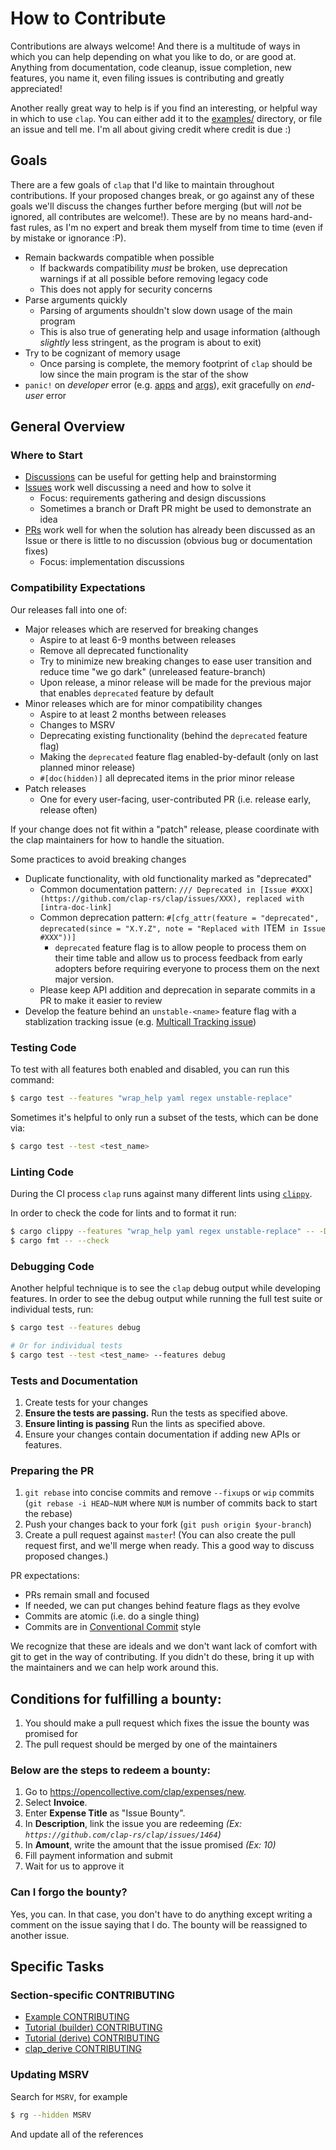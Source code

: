 # How to Contribute

Contributions are always welcome! And there is a multitude of ways in which you can help depending on what you like to do, or are good at. Anything from documentation, code cleanup, issue completion, new features, you name it, even filing issues is contributing and greatly appreciated!

Another really great way to help is if you find an interesting, or helpful way in which to use `clap`. You can either add it to the [examples/](examples) directory, or file an issue and tell me. I'm all about giving credit where credit is due :)

## Goals

There are a few goals of `clap` that I'd like to maintain throughout contributions. If your proposed changes break, or go against any of these goals we'll discuss the changes further before merging (but will *not* be ignored, all contributes are welcome!). These are by no means hard-and-fast rules, as I'm no expert and break them myself from time to time (even if by mistake or ignorance :P).

* Remain backwards compatible when possible
  - If backwards compatibility *must* be broken, use deprecation warnings if at all possible before removing legacy code
  - This does not apply for security concerns
* Parse arguments quickly
  - Parsing of arguments shouldn't slow down usage of the main program
  - This is also true of generating help and usage information (although *slightly* less stringent, as the program is about to exit)
* Try to be cognizant of memory usage
  - Once parsing is complete, the memory footprint of `clap` should be low since the main program is the star of the show
* `panic!` on *developer* error
  (e.g. [apps](https://github.com/clap-rs/clap/blob/62eff1f8d3394cef819b4aa7b23a1032fc584f03/src/build/app/debug_asserts.rs) and [args](https://github.com/clap-rs/clap/blob/62eff1f8d3394cef819b4aa7b23a1032fc584f03/src/build/arg/debug_asserts.rs)),
  exit gracefully on *end-user* error

## General Overview

### Where to Start

- [Discussions](https://github.com/clap-rs/clap/discussions) can be useful for getting help and brainstorming
- [Issues](https://github.com/clap-rs/clap/issues) work well discussing a need and how to solve it
  - Focus: requirements gathering and design discussions
  - Sometimes a branch or Draft PR might be used to demonstrate an idea
- [PRs](https://github.com/clap-rs/clap/pulls) work well for when the solution has already been discussed as an Issue or there is little to no discussion (obvious bug or documentation fixes)
  - Focus: implementation discussions

### Compatibility Expectations

Our releases fall into one of:
- Major releases which are reserved for breaking changes
  - Aspire to at least 6-9 months between releases
  - Remove all deprecated functionality
  - Try to minimize new breaking changes to ease user transition and reduce time "we go dark" (unreleased feature-branch)
  - Upon release, a minor release will be made for the previous major that enables `deprecated` feature by default
- Minor releases which are for minor compatibility changes
  - Aspire to at least 2 months between releases
  - Changes to MSRV
  - Deprecating existing functionality (behind the `deprecated` feature flag)
  - Making the `deprecated` feature flag enabled-by-default (only on last planned minor release)
  - `#[doc(hidden)]` all deprecated items in the prior minor release
- Patch releases
  - One for every user-facing, user-contributed PR (i.e. release early, release often)

If your change does not fit within a "patch" release, please coordinate with the clap maintainers for how to handle the situation.

Some practices to avoid breaking changes
- Duplicate functionality, with old functionality marked as "deprecated"
  - Common documentation pattern: `/// Deprecated in [Issue #XXX](https://github.com/clap-rs/clap/issues/XXX), replaced with [intra-doc-link]`
  - Common deprecation pattern: `#[cfg_attr(feature = "deprecated", deprecated(since = "X.Y.Z", note = "Replaced with `ITEM` in Issue #XXX"))]`
    - `deprecated` feature flag is to allow people to process them on their
      time table and allow us to process feedback from early adopters before
      requiring everyone to process them on the next major version.
  - Please keep API addition and deprecation in separate commits in a PR to make it easier to review
- Develop the feature behind an `unstable-<name>` feature flag with a stablization tracking issue (e.g. [Multicall Tracking issue](https://github.com/clap-rs/clap/issues/2861))

### Testing Code

To test with all features both enabled and disabled, you can run this command:

```sh
$ cargo test --features "wrap_help yaml regex unstable-replace"
```

Sometimes it's helpful to only run a subset of the tests, which can be done via:

```sh
$ cargo test --test <test_name>
```

### Linting Code

During the CI process `clap` runs against many different lints using [`clippy`](https://github.com/rust-lang/rust-clippy).

In order to check the code for lints and to format it run:

```sh
$ cargo clippy --features "wrap_help yaml regex unstable-replace" -- -D warnings
$ cargo fmt -- --check
```

### Debugging Code

Another helpful technique is to see the `clap` debug output while developing features. In order to see the debug output while running the full test suite or individual tests, run:

```sh
$ cargo test --features debug

# Or for individual tests
$ cargo test --test <test_name> --features debug
```

### Tests and Documentation

1. Create tests for your changes
2. **Ensure the tests are passing.** Run the tests as specified above.
3. **Ensure linting is passing** Run the lints as specified above.
4. Ensure your changes contain documentation if adding new APIs or features.

### Preparing the PR

1. `git rebase` into concise commits and remove `--fixup`s or `wip` commits (`git rebase -i HEAD~NUM` where `NUM` is number of commits back to start the rebase)
2. Push your changes back to your fork (`git push origin $your-branch`)
3. Create a pull request against `master`! (You can also create the pull request first, and we'll merge when ready. This a good way to discuss proposed changes.)

PR expectations:
- PRs remain small and focused
 - If needed, we can put changes behind feature flags as they evolve
- Commits are atomic (i.e. do a single thing)
- Commits are in [Conventional Commit](https://www.conventionalcommits.org/) style

We recognize that these are ideals and we don't want lack of comfort with git
to get in the way of contributing.  If you didn't do these, bring it up with
the maintainers and we can help work around this.

## Conditions for fulfilling a bounty:

1. You should make a pull request which fixes the issue the bounty was promised for
2. The pull request should be merged by one of the maintainers

### Below are the steps to redeem a bounty:

1. Go to https://opencollective.com/clap/expenses/new.
2. Select **Invoice**.
3. Enter **Expense Title** as "Issue Bounty".
4. In **Description**, link the issue you are redeeming _(Ex: `https://github.com/clap-rs/clap/issues/1464`)_
5. In **Amount**, write the amount that the issue promised _(Ex: 10)_
6. Fill payment information and submit
7. Wait for us to approve it

### Can I forgo the bounty?

Yes, you can. In that case, you don't have to do anything except writing a
comment on the issue saying that I do. The bounty will be reassigned to another
issue.

## Specific Tasks

### Section-specific CONTRIBUTING

- [Example CONTRIBUTING](./examples/README.md#contributing)
- [Tutorial (builder) CONTRIBUTING](./examples/tutorial_builder/README.md#contributing)
- [Tutorial (derive) CONTRIBUTING](./examples/tutorial_derive/README.md#contributing)
- [clap_derive CONTRIBUTING](./clap_derive/CONTRIBUTING.md)

### Updating MSRV

Search for `MSRV`, for example
```bash
$ rg --hidden MSRV
```
And update all of the references

